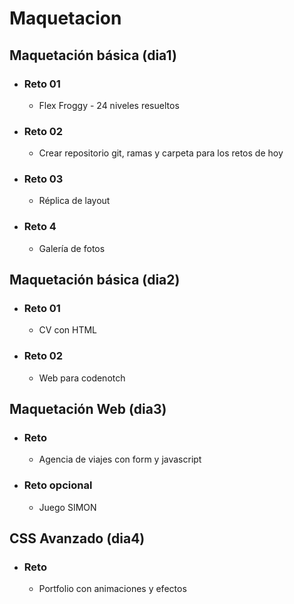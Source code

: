 # Maquetacion

## Maquetación básica (dia1)
- ### Reto 01
    - Flex Froggy - 24 niveles resueltos
- ### Reto 02
    - Crear repositorio git, ramas y carpeta para los retos de hoy
- ### Reto 03
    - Réplica de layout
- ### Reto 4
    - Galería de fotos

## Maquetación básica (dia2)
- ### Reto 01
    - CV con HTML
- ### Reto 02
    - Web para codenotch

## Maquetación Web (dia3)
- ### Reto
    - Agencia de viajes con form y javascript
- ### Reto opcional
    - Juego SIMON
  
## CSS Avanzado (dia4)
- ### Reto
    - Portfolio con animaciones y efectos
    
